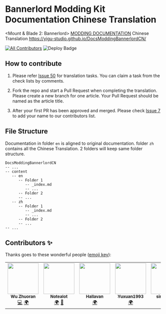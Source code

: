 # Bannerlord Modding Kit Documentation Chinese Translation

<Mount & Blade 2: Bannerlord> [MODDING DOCUMENTATION](http://docs.modding.bannerlord.com/) Chinese Translation https://yigu-studio.github.io/DocsModdingBannerlordCN/

<!-- ALL-CONTRIBUTORS-BADGE:START - Do not remove or modify this section -->
[logo]: https://img.shields.io/badge/all_contributors-5-orange.svg 'Number of contributors on All-Contributors'
<!-- ALL-CONTRIBUTORS-BADGE:END -->

[![All Contributors][logo]](#contributors-)
![Deploy Badge](https://github.com/YiGu-Studio/DocsModdingBannerlordCN/workflows/GitHub%20Page%20Deploy/badge.svg)

## How to contribute

1. Please refer [Issue 50](https://github.com/YiGu-Studio/DocsModdingBannerlordCN/issues/50) for translation tasks. You can claim a task from the check lists by comments.

2. Fork the repo and start a Pull Request when completing the translation. Please create a new branch for one article. Your Pull Request should be named as the article title.

3. After your first PR has been approved and merged. Please check [Issue 7](https://github.com/YiGu-Studio/DocsModdingBannerlordCN/issues/7) to add your name to our contributors list.

## File Structure

Documentation in folder `en` is aligned to original documentation.
folder `zh` contains all the Chinese Translation.
2 folders will keep same folder structure.

```
DocsModdingBannerlordCN
-- ...
-- content
   -- en
      -- Folder 1
         -- _index.md
         -- ...
      -- Folder 2
      -- ...
   -- zh
      -- Folder 1
         -- _index.md
         -- ...
      -- Folder 2
      -- ...
-- ...
```

## Contributors ✨

Thanks goes to these wonderful people ([emoji key](https://allcontributors.org/docs/en/emoji-key)):

<!-- ALL-CONTRIBUTORS-LIST:START - Do not remove or modify this section -->
<!-- prettier-ignore-start -->
<!-- markdownlint-disable -->
<table>
  <tr>
    <td align="center"><a href="http://oliverwu.georgetown.domains/"><img src="https://avatars0.githubusercontent.com/u/8717187?v=4" width="100px;" alt=""/><br /><sub><b>Wu Zhuoran</b></sub></a><br /><a href="https://github.com/YiGu-Studio/DocsModdingBannerlordCN/commits?author=WuZhuoran" title="Code">💻</a> <a href="#translation-WuZhuoran" title="Translation">🌍</a></td>
    <td align="center"><a href="https://github.com/Bisstocuz"><img src="https://avatars3.githubusercontent.com/u/42398278?v=4" width="100px;" alt=""/><br /><sub><b>Notealot</b></sub></a><br /><a href="#translation-Bisstocuz" title="Translation">🌍</a> <a href="https://github.com/YiGu-Studio/DocsModdingBannerlordCN/pulls?q=is%3Apr+reviewed-by%3ABisstocuz" title="Reviewed Pull Requests">👀</a></td>
    <td align="center"><a href="https://github.com/Hallavan"><img src="https://avatars2.githubusercontent.com/u/24261040?v=4" width="100px;" alt=""/><br /><sub><b>Hallavan</b></sub></a><br /><a href="#translation-Hallavan" title="Translation">🌍</a></td>
    <td align="center"><a href="https://github.com/Yuxuan1993"><img src="https://avatars1.githubusercontent.com/u/3432535?v=4" width="100px;" alt=""/><br /><sub><b>Yuxuan1993</b></sub></a><br /><a href="#translation-Yuxuan1993" title="Translation">🌍</a></td>
    <td align="center"><a href="https://github.com/tanjiarui15"><img src="https://avatars3.githubusercontent.com/u/20656904?v=4" width="100px;" alt=""/><br /><sub><b>singleDog</b></sub></a><br /><a href="#translation-tanjiarui15" title="Translation">🌍</a></td>
  </tr>
</table>

<!-- markdownlint-enable -->
<!-- prettier-ignore-end -->
<!-- ALL-CONTRIBUTORS-LIST:END -->
